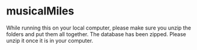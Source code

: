 # musicalMiles

While running this on your local computer, please make sure you unzip the folders and put them all together. 
The database has been zipped. Please unzip it once it is in your computer.
